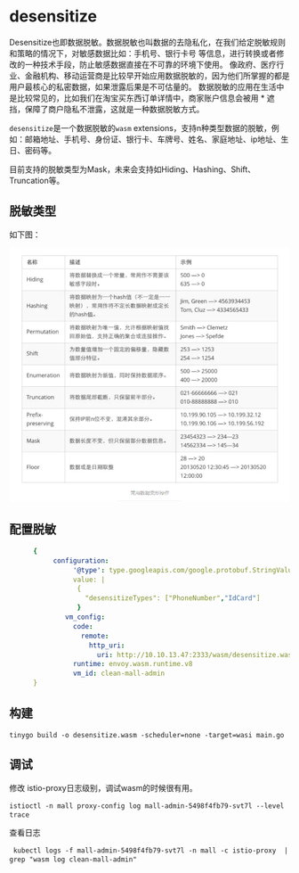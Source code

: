 # desensitize

Desensitize也即数据脱敏。数据脱敏也叫数据的去隐私化，在我们给定脱敏规则和策略的情况下，对敏感数据比如：手机号、银行卡号 等信息，进行转换或者修改的一种技术手段，防止敏感数据直接在不可靠的环境下使用。
像政府、医疗行业、金融机构、移动运营商是比较早开始应用数据脱敏的，因为他们所掌握的都是用户最核心的私密数据，如果泄露后果是不可估量的。
数据脱敏的应用在生活中是比较常见的，比如我们在淘宝买东西订单详情中，商家账户信息会被用 * 遮挡，保障了商户隐私不泄露，这就是一种数据脱敏方式。

`desensitize`是一个数据脱敏的`wasm` extensions，支持n种类型数据的脱敏，例如：邮箱地址、手机号、身份证、银行卡、车牌号、姓名、家庭地址、ip地址、生日、密码等。

目前支持的脱敏类型为Mask，未来会支持如Hiding、Hashing、Shift、Truncation等。

## 脱敏类型
如下图：

![数据脱敏](../../doc/images/desensitize-type.png)

## 配置脱敏
```yaml 
      { 
           configuration:
                '@type': type.googleapis.com/google.protobuf.StringValue
                value: |
                 {
                   "desensitizeTypes": ["PhoneNumber","IdCard"]
                 }
              vm_config:
                code:
                  remote:
                    http_uri:
                      uri: http://10.10.13.47:2333/wasm/desensitize.wasm
                runtime: envoy.wasm.runtime.v8
                vm_id: clean-mall-admin
      }
```

## 构建
```shell
tinygo build -o desensitize.wasm -scheduler=none -target=wasi main.go
```

## 调试
修改 istio-proxy日志级别，调试wasm的时候很有用。
```shell
istioctl -n mall proxy-config log mall-admin-5498f4fb79-svt7l --level trace
```

查看日志
```shell
 kubectl logs -f mall-admin-5498f4fb79-svt7l -n mall -c istio-proxy  | grep "wasm log clean-mall-admin"
```



